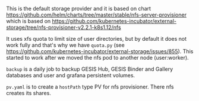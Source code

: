 This is the default storage provider and it is 
based on chart https://github.com/helm/charts/tree/master/stable/nfs-server-provisioner
which is based on 
https://github.com/kubernetes-incubator/external-storage/tree/nfs-provisioner-v2.2.1-k8s1.12/nfs

It uses xfs quota to limit size of user directories, but by default it does not work fully and 
that's why we have `quota.py` 
(see https://github.com/kubernetes-incubator/external-storage/issues/855). 
This started to work after we moved the nfs pod to another node (user:worker).

`backup` is a daily job to backup GESIS Hub, GESIS Binder and Gallery databases and 
user and grafana persistent volumes.

`pv.yaml` is to create a `hostPath` type PV for nfs provisioner. There nfs creates its shares.
